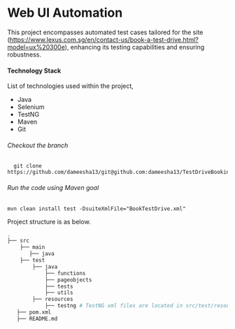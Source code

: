 # Web UI Automation

This project encompasses automated test cases tailored for the site (https://www.lexus.com.sg/en/contact-us/book-a-test-drive.html?model=ux%20300e), enhancing its testing capabilities and ensuring robustness.

#### **Technology Stack**

 List of technologies used within the project,
* Java
* Selenium
* TestNG
* Maven
* Git

###### Checkout the branch
      git clone https://github.com/dameesha13/git@github.com:dameesha13/TestDriveBookings.git

###### Run the code using Maven goal

```
mvn clean install test -DsuiteXmlFile="BookTestDrive.xml" 
```

Project structure is as below.

``` bash
.
├── src
    ├── main
       ├── java
    ├── test
        ├── java
            ├── functions
            ├── pageobjects
            ├── tests
            ├── utils
        ├── resources
            ├── testng # TestNG xml files are located in src/test/resources/testng/ directory.
   ├── pom.xml
   ├── README.md 
